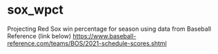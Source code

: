 # sox_wpct
Projecting Red Sox win percentage for season using data from Baseball Reference (link below)
https://www.baseball-reference.com/teams/BOS/2021-schedule-scores.shtml
